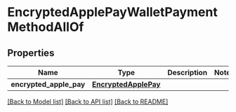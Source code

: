 # EncryptedApplePayWalletPaymentMethodAllOf

## Properties
Name | Type | Description | Notes
------------ | ------------- | ------------- | -------------
**encrypted_apple_pay** | [**EncryptedApplePay**](EncryptedApplePay.md) |  | 

[[Back to Model list]](../README.md#documentation-for-models) [[Back to API list]](../README.md#documentation-for-api-endpoints) [[Back to README]](../README.md)


